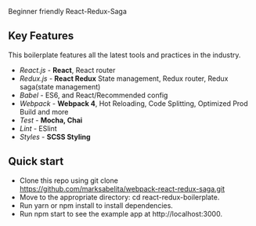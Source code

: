 
Beginner friendly React-Redux-Saga

## Key Features

This boilerplate features all the latest tools and practices in the industry.

- _React.js_ - **React**, React router
- _Redux.js_ - **React Redux** State management, Redux router, Redux saga(state management)
- _Babel_ - ES6, and React/Recommended config
- _Webpack_ - **Webpack 4**, Hot Reloading, Code Splitting, Optimized Prod Build and more
- _Test_ - **Mocha, Chai** 
- _Lint_ - ESlint
- _Styles_ - **SCSS Styling**


## Quick start

- Clone this repo using git clone https://github.com/marksabelita/webpack-react-redux-saga.git
- Move to the appropriate directory: cd react-redux-boilerplate.
- Run yarn or npm install to install dependencies.
- Run npm start to see the example app at http://localhost:3000.